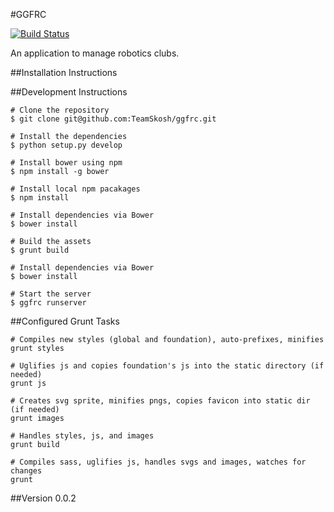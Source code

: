 #GGFRC

[![Build Status](https://travis-ci.org/TeamSkosh/ggfrc.svg?branch=develop)](https://travis-ci.org/TeamSkosh/ggfrc)

An application to manage robotics clubs.

##Installation Instructions


##Development Instructions

```
# Clone the repository
$ git clone git@github.com:TeamSkosh/ggfrc.git

# Install the dependencies
$ python setup.py develop

# Install bower using npm
$ npm install -g bower

# Install local npm pacakages
$ npm install

# Install dependencies via Bower
$ bower install

# Build the assets
$ grunt build

# Install dependencies via Bower
$ bower install

# Start the server
$ ggfrc runserver
```

##Configured Grunt Tasks

```
# Compiles new styles (global and foundation), auto-prefixes, minifies
grunt styles

# Uglifies js and copies foundation's js into the static directory (if needed)
grunt js

# Creates svg sprite, minifies pngs, copies favicon into static dir (if needed)
grunt images

# Handles styles, js, and images
grunt build

# Compiles sass, uglifies js, handles svgs and images, watches for changes
grunt
```

##Version 0.0.2
